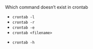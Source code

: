  Which command doesn’t exist in crontab
 
* `crontab -l`
* `crontab -r`
* `crontab -e`
* `crontab <filename>`
+ `crontab -h`

